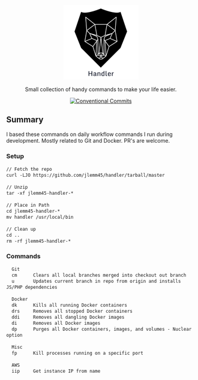 <p align="center">
  <a href="https://github.com/jlemm45/handler"><img src="./img/logo.png" width="200" alt="Logo"></a>
</p>

<p align="center">
  Small collection of handy commands to make your life easier.
</p>

<p align="center">
  <a href="#badge"><img src="https://img.shields.io/badge/Conventional%20Commits-1.0.0-yellow.svg" alt="Conventional Commits"></a>
</p>

## Summary

I based these commands on daily workflow commands I run during development. Mostly related to Git and Docker.
PR's are welcome.

### Setup

```
// Fetch the repo
curl -LJO https://github.com/jlemm45/handler/tarball/master

// Unzip
tar -xf jlemm45-handler-*

// Place in Path
cd jlemm45-handler-*
mv handler /usr/local/bin

// Clean up
cd ..
rm -rf jlemm45-handler-*
```

### Commands

```
  Git
  cm      Clears all local branches merged into checkout out branch
  u       Updates current branch in repo from origin and installs JS/PHP dependencies

  Docker
  dk      Kills all running Docker containers
  drs     Removes all stopped Docker containers
  ddi     Removes all dangling Docker images
  di      Removes all Docker images
  dp      Purges all Docker containers, images, and volumes - Nuclear option

  Misc
  fp      Kill processes running on a specific port

  AWS
  iip     Get instance IP from name
```
